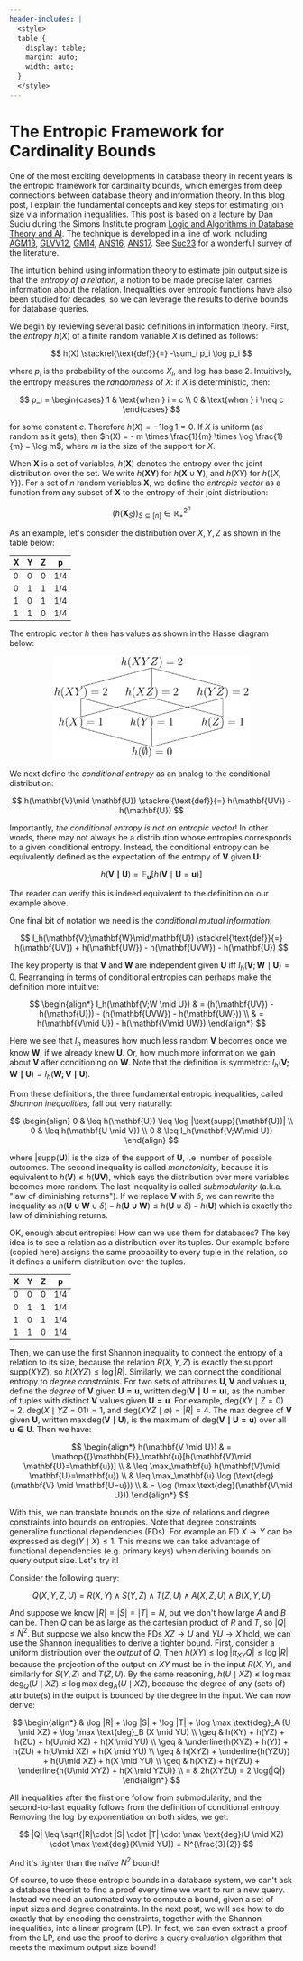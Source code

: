 ```yaml
---
header-includes: |
  <style>
  table {
    display: table;
    margin: auto;
    width: auto;
  }
  </style>
---
```


# The Entropic Framework for Cardinality Bounds

One of the most exciting developments in database theory in recent years is the entropic framework for cardinality bounds, which emerges from deep connections between database theory and information theory. In this blog post, I explain the fundamental concepts and key steps for estimating join size via information inequalities. This post is based on a lecture by Dan Suciu during the Simons Institute program [Logic and Algorithms in Database Theory and AI](https://simons.berkeley.edu/programs/logic-algorithms-database-theory-ai). The technique is developed in a line of work including [AGM13](https://arxiv.org/abs/1711.03860), [GLVV12](https://theory.stanford.edu/~valiant/papers/GLV_pods.pdf), [GM14](https://arxiv.org/pdf/1111.1109.pdf), [ANS16](https://arxiv.org/abs/1604.00111), [ANS17](https://arxiv.org/abs/1612.02503). See [Suc23](https://arxiv.org/abs/2304.11996) for a wonderful survey of the literature. 

The intuition behind using information theory to estimate join output size is that the *entropy of a relation*, a notion to be made precise later, carries information about the relation. Inequalities over entropic functions have also been studied for decades, so we can leverage the results to derive bounds for database queries. 

We begin by reviewing several basic definitions in information theory. First, the *entropy* $h(X)$ of a finite random variable $X$ is defined as follows: 

$$
h(X) \stackrel{\text{def}}{=} -\sum_i p_i \log p_i
$$

where $p_i$ is the probability of the outcome $X_i$, and $\log$ has base 2. Intuitively, the entropy measures the *randomness* of $X$: if $X$ is deterministic, then: 

$$
p_i = \begin{cases}
1 & \text{when } i = c \\
0 & \text{when } i \neq c
\end{cases}
$$

for some constant $c$. Therefore $h(X)= - 1 \log 1 = 0$. If $X$ is uniform (as random as it gets), then $h(X) = - m \times \frac{1}{m} \times \log \frac{1}{m} = \log m$, where $m$ is the size of the support for $X$. 

When $\mathbf{X}$ is a set of variables, $h(\mathbf{X})$ denotes the entropy over the joint distribution over the set. We write $h(\mathbf{X}\mathbf{Y})$ for $h(\mathbf{X}\cup \mathbf{Y})$, and $h(XY)$ for $h(\{X, Y\})$. For a set of $n$ random variables $\mathbf{X}$, we define the *entropic vector* as a function from any subset of $\mathbf{X}$ to the entropy of their joint distribution: 

$$
(h(\mathbf{X}_S))_{S \subseteq [n]} \in \mathbb{R}^{2^n}_+
$$

As an example, let's consider the distribution over $X,Y,Z$ as shown in the table below: 

| X   | Y   | Z   | p   |
| --- | --- | --- | --- |
| 0   | 0   | 0   | 1/4 |
| 0   | 1   | 1   | 1/4 |
| 1   | 0   | 1   | 1/4 |
| 1   | 1   | 0   | 1/4 |

The entropic vector $h$ then has values as shown in the Hasse diagram below: 

<div style="text-align: center;">
<img title="" src="hasse.svg" alt="hasse.svg" width="350">
</div>

We next define the *conditional entropy* as an analog to the conditional distribution: 

$$
h(\mathbf{V}\mid \mathbf{U}) \stackrel{\text{def}}{=} h(\mathbf{UV}) - h(\mathbf{U})
$$

Importantly, *the conditional entropy is not an entropic vector*! In other words, there may not always be a distribution whose entropies corresponds to a given conditional entropy. Instead, the conditional entropy can be equivalently defined as the expectation of the entropy of $\mathbf{V}$ given $\mathbf{U}$: 

$$
h(\mathbf{V\mid U}) = \mathop{{}\mathbb{E}}_\mathbf{u}[h(\mathbf{V}\mid \mathbf{U}=\mathbf{u})]
$$

The reader can verify this is indeed equivalent to the definition on our example above. 

One final bit of notation we need is the *conditional mutual information*: 

$$
I_h(\mathbf{V};\mathbf{W}\mid\mathbf{U}) \stackrel{\text{def}}{=} h(\mathbf{UV}) + h(\mathbf{UW}) - h(\mathbf{UVW}) - h(\mathbf{U})
$$

The key property is that $\mathbf{V}$ and $\mathbf{W}$ are independent given $\mathbf{U}$ iff $I_h(\mathbf{V};\mathbf{W}\mid\mathbf{U})=0$. Rearranging in terms of conditional entropies can perhaps make the definition more intuitive: 

$$
\begin{align*}
I_h(\mathbf{V;W \mid U}) 
& = (h(\mathbf{UV}) - h(\mathbf{U})) - (h(\mathbf{UVW}) - h(\mathbf{UW})) \\
& = h(\mathbf{V\mid U}) - h(\mathbf{V\mid UW})
\end{align*}
$$

Here we see that $I_h$ measures how much less random $\mathbf{V}$ becomes once we know $\mathbf{W}$, if we already knew $\mathbf{U}$. Or, how much more information we gain about $\mathbf{V}$ after conditioning on $\mathbf{W}$. Note that the definition is symmetric: $I_h(\mathbf{V;W\mid U}) = I_h(\mathbf{W;V\mid U})$. 

From these definitions, the three fundamental entropic inequalities, called *Shannon inequalities*, fall out very naturally: 

$$
\begin{align}
0 & \leq h(\mathbf{U}) \leq \log |\text{supp}(\mathbf{U})| \\
0 & \leq h(\mathbf{U \mid V}) \\
0 & \leq I_h(\mathbf{V;W\mid U})
\end{align}
$$

where $|\text{supp}(\mathbf{U})|$ is the size of the support of $\mathbf{U}$, i.e. number of possible outcomes. The second inequality is called *monotonicity*, because it is equivalent to $h(\mathbf{V}) \leq h(\mathbf{UV})$, which says the distribution over more variables becomes more random. The last inequality is called *submodularity* (a.k.a. "law of diminishing returns"). If we replace $\mathbf{V}$ with $\delta$, we can rewrite the inequality as  $h(\mathbf{U\cup W} \cup \delta) - h(\mathbf{U\cup W}) \leq h(\mathbf{U}\cup\delta) - h(\mathbf{U})$ which is exactly the law of diminishing returns. 

OK, enough about entropies! How can we use them for databases? The key idea is to see a relation as a distribution over its tuples. Our example before (copied here) assigns the same probability to every tuple in the relation, so it defines a uniform distribution over the tuples. 

| X   | Y   | Z   | p   |
| --- | --- | --- | --- |
| 0   | 0   | 0   | 1/4 |
| 0   | 1   | 1   | 1/4 |
| 1   | 0   | 1   | 1/4 |
| 1   | 1   | 0   | 1/4 |

Then, we can use the first Shannon inequality to connect the entropy of a relation to its size, because the relation $R(X, Y, Z)$ is exactly the support $\text{supp}(XYZ)$, so $h(XYZ) \leq \log |R|$. Similarly, we can connect the conditional entropy to *degree constraints*.  For two sets of attributes $\mathbf{U, V}$ and values $\mathbf{u}$, define the *degree* of $\mathbf{V}$ given $\mathbf{U = u}$, written $\text{deg}(\mathbf{V \mid U=u})$, as the number of tuples with distinct $\mathbf{V}$ values given $\mathbf{U=u}$. For example, $\text{deg}(XY\mid Z=0)=2$, $\text{deg}(X\mid YZ=01)=1$, and $\text{deg}(XYZ\mid \emptyset) = |R| = 4$. The max degree of $\mathbf{V}$ given $\mathbf{U}$, written $\max \text{deg}(\mathbf{V \mid U})$, is the maximum of $\text{deg}(\mathbf{V \mid U = u})$ over all $\mathbf{u \in U}$. Then we have: 

$$
\begin{align*}
h(\mathbf{V \mid U}) & = \mathop{{}\mathbb{E}}_\mathbf{u}[h(\mathbf{V}\mid \mathbf{U}=\mathbf{u})] \\
& \leq \max_\mathbf{u} h(\mathbf{V}\mid \mathbf{U}=\mathbf{u}) \\
& \leq \max_\mathbf{u} \log (\text{deg}(\mathbf{V} \mid \mathbf{U=u})) \\
& = \log (\max \text{deg}(\mathbf{V\mid U}))
\end{align*}
$$

With this, we can translate bounds on the size of relations and degree constraints into bounds on entropies. Note that degree constraints generalize functional dependencies (FDs). For example an FD $X \rightarrow Y$ can be expressed as $\text{deg}(Y\mid X) \leq 1$. This means we can take advantage of functional dependencies (e.g. primary keys) when deriving bounds on query output size. Let's try it! 

Consider the following query: 

$$
Q(X, Y, Z, U) = R(X, Y) \wedge S(Y, Z) \wedge T(Z, U) \wedge A(X, Z, U) \wedge B(X, Y, U)
$$

And suppose we know $|R| = |S| = |T| = N$, but we don't how large $A$ and $B$ can be. Then $Q$ can be as large as the cartesian product of $R$ and $T$, so $|Q| \leq N^2$. But suppose we also know the FDs $XZ \rightarrow U$ and $YU \rightarrow X$ hold, we can use the Shannon inequalities to derive a tighter bound. First, consider a uniform distribution over the *output* of $Q$. Then $h(XY) \leq \log |\pi_{XY}Q|\leq \log |R|$ because the projection of the output on $XY$ must be in the input $R(X, Y)$, and similarly for $S(Y, Z)$ and $T(Z, U)$. By the same reasoning, $h(U\mid XZ) \leq \log \max \text{deg}_Q(U \mid XZ) \leq \log \max \text{deg}_A (U \mid XZ)$, because the degree of any (sets of) attribute(s) in the output is bounded by the degree in the input. We can now derive: 

$$
\begin{align*}
& \log |R| + \log |S| + \log |T| + \log \max \text{deg}_A (U \mid XZ) + \log \max \text{deg}_B (X \mid YU) \\
\geq & h(XY) + h(YZ) + h(ZU) + h(U\mid XZ) + h(X \mid YU) \\
\geq & \underline{h(XYZ) + h(Y)} + h(ZU) + h(U\mid XZ) + h(X \mid YU) \\
\geq & h(XYZ) + \underline{h(YZU)} + h(U\mid XZ) + h(X \mid YU) \\
\geq & h(XYZ) + h(YZU) + \underline{h(U\mid XYZ) + h(X \mid YZU)} \\
= & 2h(XYZU) = 2 \log(|Q|)
\end{align*}
$$

All inequalities after the first one follow from submodularity, and the second-to-last equality follows from the definition of conditional entropy. Removing the $\log$ by exponentiation on both sides, we get: 

$$
|Q| \leq \sqrt{|R|\cdot |S| \cdot |T| \cdot \max \text{deg}(U \mid XZ) \cdot \max \text{deg}(X\mid YU)} = N^{\frac{3}{2}} 
$$

And it's tighter than the naïve $N^2$ bound! 

Of course, to use these entropic bounds in a database system, we can't ask a database theorist to find a proof every time we want to run a new query. Instead we need an automated way to compute a bound, given a set of input sizes and degree constraints. In the next post, we will see how to do exactly that by encoding the constraints, together with the Shannon inequalities, into a linear program (LP). In fact, we can even extract a proof from the LP, and use the proof to derive a query evaluation algorithm that meets the maximum output size bound! 
